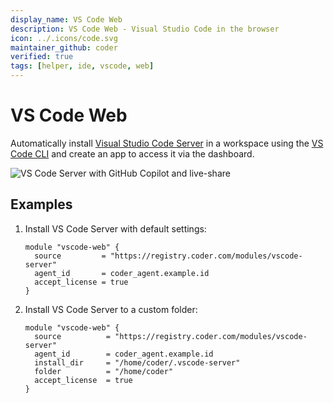 ```yaml
---
display_name: VS Code Web
description: VS Code Web - Visual Studio Code in the browser
icon: ../.icons/code.svg
maintainer_github: coder
verified: true
tags: [helper, ide, vscode, web]
---
```


# VS Code Web

Automatically install [Visual Studio Code Server](https://code.visualstudio.com/docs/remote/vscode-server) in a workspace using the [VS Code CLI](https://code.visualstudio.com/docs/editor/command-line) and create an app to access it via the dashboard.

![VS Code Server with GitHub Copilot and live-share](../.images/vscode-server.gif)

## Examples

1. Install VS Code Server with default settings:

   ```hcl
   module "vscode-web" {
     source         = "https://registry.coder.com/modules/vscode-server"
     agent_id       = coder_agent.example.id
     accept_license = true
   }
   ```

2. Install VS Code Server to a custom folder:

   ```hcl
   module "vscode-web" {
     source          = "https://registry.coder.com/modules/vscode-server"
     agent_id        = coder_agent.example.id
     install_dir     = "/home/coder/.vscode-server"
     folder          = "/home/coder"
     accept_license  = true
   }
   ```

